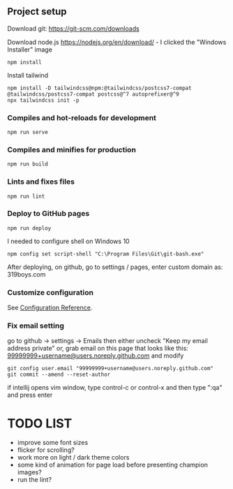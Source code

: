 # 

## Project setup
Download git: https://git-scm.com/downloads

Download node.js https://nodejs.org/en/download/ - I clicked the "Windows Installer" image
```
npm install
```
Install tailwind
```
npm install -D tailwindcss@npm:@tailwindcss/postcss7-compat @tailwindcss/postcss7-compat postcss@^7 autoprefixer@^9
npx tailwindcss init -p
```

### Compiles and hot-reloads for development
```
npm run serve
```

### Compiles and minifies for production
```
npm run build
```

### Lints and fixes files
```
npm run lint
```

### Deploy to GitHub pages
```
npm run deploy
```
I needed to configure shell on Windows 10
```
npm config set script-shell "C:\Program Files\Git\git-bash.exe"
```
After deploying, on github, go to settings / pages, enter custom domain as: 319boys.com

### Customize configuration
See [Configuration Reference](https://cli.vuejs.org/config/).

### Fix email setting
go to github -> settings -> Emails
then either uncheck "Keep my email address private"
or, grab email on this page that looks like this:
99999999+username@users.noreply.github.com and modify 
```
git config user.email "99999999+username@users.noreply.github.com"
git commit --amend --reset-author
```
if intellij opens vim window, type control-c or control-x and then type ":qa" and press enter 

# TODO LIST

* improve some font sizes
* flicker for scrolling?
* work more on light / dark theme colors
* some kind of animation for page load before presenting champion images?
* run the lint?
